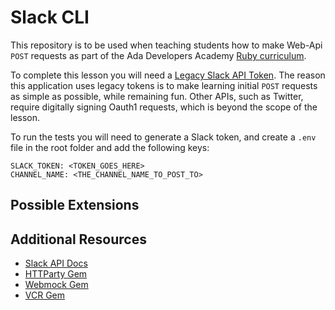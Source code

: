 # Slack CLI

This repository is to be used when teaching students how to make Web-Api `POST` requests as part of the Ada Developers Academy [Ruby curriculum](https://github.com/ada-developers-academy/textbook-curriculum).  

To complete this lesson you will need a [Legacy Slack API Token](https://api.slack.com/custom-integrations/legacy-tokens).  The reason this application uses legacy tokens is to make learning initial `POST` requests as simple as possible, while remaining fun.  Other APIs, such as Twitter, require digitally signing Oauth1 requests, which is beyond the scope of the lesson.  

To run the tests you will need to generate a Slack token, and create a `.env` file in the root folder and add the following keys:

```
SLACK_TOKEN: <TOKEN_GOES_HERE>
CHANNEL_NAME: <THE_CHANNEL_NAME_TO_POST_TO>
```

## Possible Extensions


## Additional Resources

- [Slack API Docs](https://api.slack.com/)
- [HTTParty Gem](https://github.com/jnunemaker/httparty)
- [Webmock Gem](https://github.com/bblimke/webmock)
- [VCR Gem](https://github.com/vcr/vcr)
